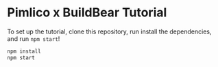 # Pimlico x BuildBear Tutorial

To set up the tutorial, clone this repository, run install the dependencies, and run `npm start`!

```bash
npm install
npm start
```

